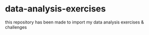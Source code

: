 # data-analysis-exercises
 this repository has been made to import my data analysis exercises & challenges
